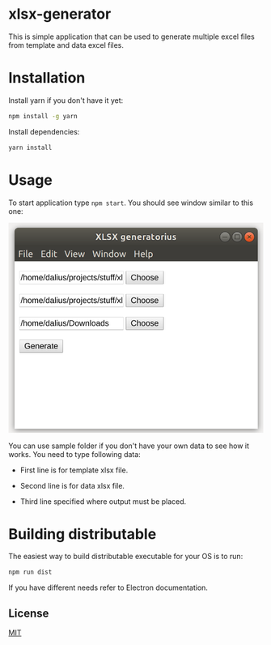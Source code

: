 # xlsx-generator

This is simple application that can be used to generate multiple excel files from template
and data excel files.

# Installation

Install yarn if you don't have it yet:

```sh
npm install -g yarn
```

Install dependencies:

```sh
yarn install
```

# Usage

To start application type `npm start`. You should see window
similar to this one:

![screenshot](./images/screenshot.png)

You can use sample folder if you don't have your own data to see
how it works. You need to type following data:

* First line is for template xlsx file.

* Second line is for data xlsx file.

* Third line specified where output must be placed.

# Building distributable

The easiest way to build distributable executable for your OS is to run:

```sh
npm run dist
```

If you have different needs refer to Electron documentation.

## License

[MIT](LICENSE)
